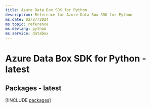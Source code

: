```yaml
---
title: Azure Data Box SDK for Python
description: Reference for Azure Data Box SDK for Python
ms.date: 02/27/2024
ms.topic: reference
ms.devlang: python
ms.service: databox
---
```

# Azure Data Box SDK for Python - latest
## Packages - latest
[!INCLUDE [packages](data-box-index.md)]